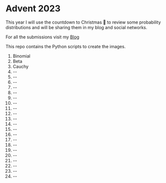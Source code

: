 # Advent 2023

This year I will use the countdown to Christmas 🎄 to review some probability distributions and will be sharing them in my blog and social networks.

For all the submissions visit my [Blog](https://quantgirl.blog/advent-calendar-2023/) 

This repo contains the Python scripts to create the images.

1. Binomial
2. Beta 
3. Cauchy
4.  --
5.  --
6.  --
7.  --
8.  --
9.  --
10.  --
11.  --
12.  --
13.  --
14.  --
15.  --
16.  --
17.  --
18.  --
19.  --
20.  --
21.  --
22.  --
23.  --
24.  --

